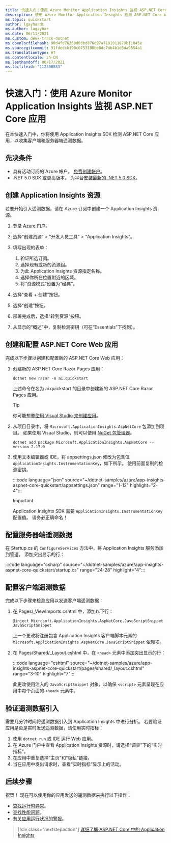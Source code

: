 ```yaml
---
title: 快速入门：使用 Azure Monitor Application Insights 监视 ASP.NET Core 应用
description: 使用 Azure Monitor Application Insights 检测 ASP.NET Core Web 应用以进行监视。
ms.topic: quickstart
author: lgayhardt
ms.author: lagayhar
ms.date: 06/11/2021
ms.custom: devx-track-dotnet
ms.openlocfilehash: 90d4fd76350d03bd876d97a7191011079b11845e
ms.sourcegitcommit: 91fdedcb190c0753180be8dc7db4b1d6da9854a1
ms.translationtype: HT
ms.contentlocale: zh-CN
ms.lasthandoff: 06/17/2021
ms.locfileid: "112300883"
---
```

# <a name="quickstart-monitor-an-aspnet-core-app-with-azure-monitor-application-insights"></a>快速入门：使用 Azure Monitor Application Insights 监视 ASP.NET Core 应用

在本快速入门中，你将使用 Application Insights SDK 检测 ASP.NET Core 应用，以收集客户端和服务器端遥测数据。

## <a name="prerequisites"></a>先决条件

- 具有活动订阅的 Azure 帐户。 [免费创建帐户](https://azure.microsoft.com/free/dotnet)。
- .NET 5.0 SDK 或更高版本。 为平台[安装最新的 .NET 5.0 SDK](https://dotnet.microsoft.com/download/dotnet/5.0)。

## <a name="create-an-application-insights-resource"></a>创建 Application Insights 资源

若要开始引入遥测数据，请在 Azure 订阅中创建一个 Application Insights 资源。

1. 登录 [Azure 门户](https://portal.azure.com/)。

1. 选择“创建资源” > “开发人员工具” > “Application Insights”。

1. 填写出现的表单：
    1. 验证所选订阅。
    1. 选择现有或新的资源组。
    1. 为此 Application Insights 资源指定名称。
    1. 选择你所在位置附近的区域。
    1. 将“资源模式”设置为“经典”。 

1. 选择“查看 + 创建”按钮。 
1. 选择“创建”按钮。
1. 部署完成后，选择“转到资源”按钮。
1. 从显示的“概述”中，复制检测密钥（可在“Essentials”下找到）。

## <a name="create-and-configure-an-aspnet-core-web-app"></a>创建和配置 ASP.NET Core Web 应用

完成以下步骤以创建和配置新的 ASP.NET Core Web 应用：

1. 创建新的 ASP.NET Core Razor Pages 应用：
    
    ```dotnetcli
    dotnet new razor -o ai.quickstart
    ```
    
    上述命令在名为 ai.quickstart 的目录中创建新的 ASP.NET Core Razor Pages 应用。 
    
    > [!TIP]
    > 你可能想要[使用 Visual Studio 来创建应用](/visualstudio/ide/quickstart-aspnet-core)。

1. 从项目目录中，将 `Microsoft.ApplicationInsights.AspNetCore` 包添加到项目。 如果使用 Visual Studio，则可以使用 [NuGet 包管理器](/nuget/consume-packages/install-use-packages-visual-studio)。

    ```dotnetcli
    dotnet add package Microsoft.ApplicationInsights.AspNetCore --version 2.17.0 
    ```

1. 使用文本编辑器或 IDE，将 appsettings.json 修改为包含值 `ApplicationInsights.InstrumentationKey`，如下所示。 使用前面复制的检测密钥。

    :::code language="json" source="~/dotnet-samples/azure/app-insights-aspnet-core-quickstart/appsettings.json" range="1-12" highlight="2-4":::
    
    > [!IMPORTANT]
    > Application Insights SDK 需要 `ApplicationInsights.InstrumentationKey` 配置值。 请务必正确命名！

## <a name="configure-server-side-telemetry"></a>配置服务器端遥测数据

在 Startup.cs 的 `ConfigureServices` 方法中，将 Application Insights 服务添加到管道。 添加突出显示的行：

:::code language="csharp" source="~/dotnet-samples/azure/app-insights-aspnet-core-quickstart/startup.cs" range="24-28" highlight="4":::

## <a name="configure-client-side-telemetry"></a>配置客户端遥测数据

完成以下步骤来检测应用以发送客户端遥测数据：

1. 在 Pages/_ViewImports.cshtml 中，添加以下行：

    ```cshtml
    @inject Microsoft.ApplicationInsights.AspNetCore.JavaScriptSnippet JavaScriptSnippet
    ```

    上一个更改将注册包含 Application Insights 客户端脚本元素的 `Microsoft.ApplicationInsights.AspNetCore.JavaScriptSnippet` 依赖项。

1. 在 Pages/Shared/_Layout.cshtml 中，在 `<head>` 元素中添加突出显示的行：

    :::code language="cshtml" source="~/dotnet-samples/azure/app-insights-aspnet-core-quickstart/pages/shared/_layout.cshtml" range="3-10" highlight="7":::

   此更改使用注入的 `JavaScriptSnippet` 对象，以确保 `<script>` 元素呈现在应用中每个页面的 `<head>` 元素中。

## <a name="validate-telemetry-ingestion"></a>验证遥测数据引入

需要几分钟时间将遥测数据引入到 Application Insights 中进行分析。 若要验证应用是否是实时发送遥测数据，请使用实时指标：

1. 使用 `dotnet run` 或 IDE 运行 Web 应用。
1. 在 Azure 门户中查看 Application Insights 资源时，请选择“调查”下的“实时指标”。
1. 在应用中重复选择“主页”和“隐私”链接。
1. 当在应用中发出请求时，查看“实时指标”显示上的活动。

## <a name="next-steps"></a>后续步骤

祝贺！ 现在可以使用你的应用发送的遥测数据来执行以下操作：

- [查找运行时异常](tutorial-runtime-exceptions.md)。
- [查找性能问题](tutorial-performance.md)。
- [有关应用运行状况的警报](tutorial-alert.md)。

> [!div class="nextstepaction"]
> [详细了解 ASP.NET Core 中的 Application Insights](asp-net-core.md)
